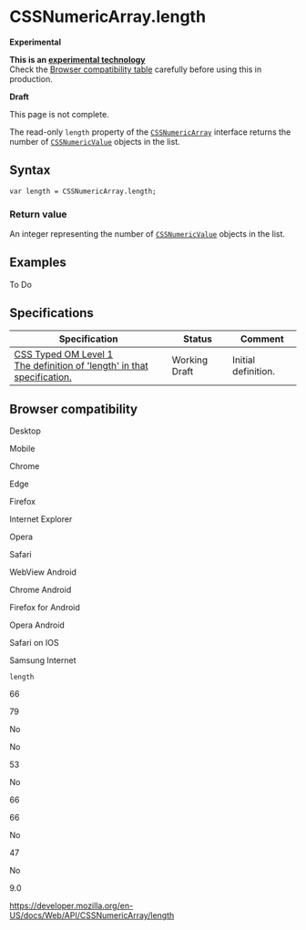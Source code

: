 # CSSNumericArray.length

**Experimental**

**This is an [experimental technology](https://developer.mozilla.org/en-US/docs/MDN/Guidelines/Conventions_definitions#experimental)**  
Check the [Browser compatibility table](#browser_compatibility) carefully before using this in production.

**Draft**

This page is not complete.

The read-only `length` property of the [`CSSNumericArray`](../cssnumericarray) interface returns the number of [`CSSNumericValue`](../cssnumericvalue) objects in the list.

## Syntax

    var length = CSSNumericArray.length;

### Return value

An integer representing the number of [`CSSNumericValue`](../cssnumericvalue) objects in the list.

## Examples

To Do

## Specifications

<table><thead><tr class="header"><th>Specification</th><th>Status</th><th>Comment</th></tr></thead><tbody><tr class="odd"><td><a href="https://drafts.css-houdini.org/css-typed-om-1/#dom-cssnumericarray-length">CSS Typed OM Level 1<br />
<span class="small">The definition of 'length' in that specification.</span></a></td><td><span class="spec-wd">Working Draft</span></td><td>Initial definition.</td></tr></tbody></table>

## Browser compatibility

Desktop

Mobile

Chrome

Edge

Firefox

Internet Explorer

Opera

Safari

WebView Android

Chrome Android

Firefox for Android

Opera Android

Safari on IOS

Samsung Internet

`length`

66

79

No

No

53

No

66

66

No

47

No

9.0

<a href="https://developer.mozilla.org/en-US/docs/Web/API/CSSNumericArray/length" class="_attribution-link">https://developer.mozilla.org/en-US/docs/Web/API/CSSNumericArray/length</a>
